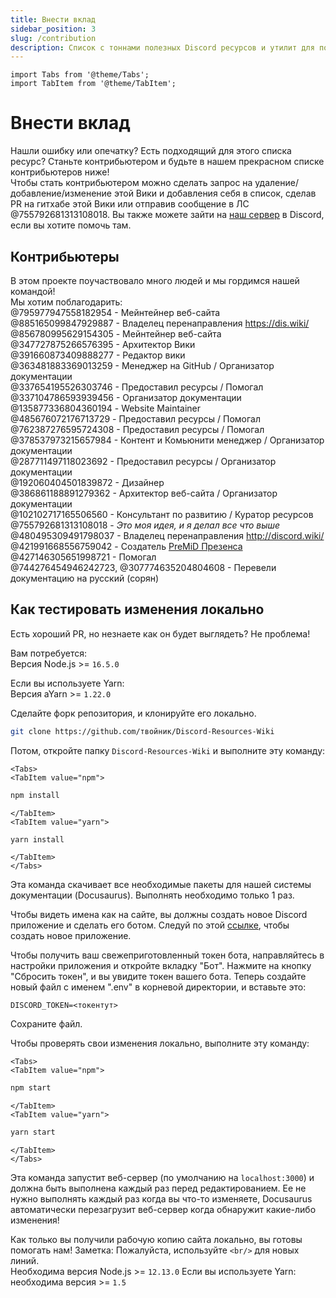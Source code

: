 ```yaml
---
title: Внести вклад
sidebar_position: 3
slug: /contribution
description: Список с тоннами полезных Discord ресурсов и утилит для пользователей от новичков, до опытных.
---
```


```mdx-code-block
import Tabs from '@theme/Tabs';
import TabItem from '@theme/TabItem';
```

# Внести вклад

Нашли ошибку или опечатку? Есть подходящий для этого списка ресурс? Станьте контрибьютером и будьте в нашем прекрасном списке контрибьютеров ниже!<br/>
Чтобы стать контрибьютером можно сделать запрос на удаление/добавление/изменение этой Вики и добавления себя в список, сделав PR на гитхабе этой Вики или отправив сообщение в ЛС @755792681313108018.
Вы также можете зайти на [наш сервер](https://discord.gg/yxbqz9pNxS) в Discord, если вы хотите помочь там.

## Контрибьютеры

В этом проекте поучаствовало много людей и мы гордимся нашей командой!<br/>
Мы хотим поблагодарить:<br/>
@795977947558182954 - Мейнтейнер веб-сайта <br/>
@885165099847929887 - Владелец перенаправления <https://dis.wiki/> <br/>
@856780995629154305 - Мейнтейнер веб-сайта <br/>
@347727875266576395 - Архитектор Вики <br/>
@391660873409888277 - Редактор вики <br/>
@363481883369013259 - Менеджер на GitHub / Организатор документации<br/>
@337654195526303746 - Предоставил ресурсы / Помогал<br/>
@337104786593939456 - Организатор документации<br/>
@135877336804360194 - Website Maintainer <br/>
@485676072176713729 - Предоставил ресурсы / Помогал<br/>
@762387276595724308 - Предоставил ресурсы / Помогал<br/>
@378537973215657984 - Контент и Комьюнити менеджер / Организатор документации<br/>
@287711497118023692 - Предоставил ресурсы / Организатор документации<br/>
@192060404501839872 - Дизайнер<br/>
@386861188891279362 - Архитектор веб-сайта / Организатор документации<br/>
@102102717165506560 - Консультант по развитию / Куратор ресурсов<br/>
@755792681313108018 - *Это моя идея, и я делал все что выше*<br/>
@480495309491798037 - Владелец перенаправления <http://discord.wiki/> <br/>
@421991668556759042 - Создатель [PreMiD Презенса](https://premid.app/store/presences/Discord%20Resources) <br/>
@427146305651998721 - Помогал <br/>
@744276454946242723, @307774635204804608 - Перевели документацию на русский (сорян)

## Как тестировать изменения локально

Есть хороший PR, но незнаете как он будет выглядеть? Не проблема!<br/>

Вам потребуется:<br/>
Версия Node.js >= ```16.5.0```<br/>

Если вы используете Yarn:<br/>
Версия aYarn >= ```1.22.0```

Сделайте форк репозитория, и клонируйте его локально.

```bash
git clone https://github.com/твойник/Discord-Resources-Wiki
```

Потом, откройте папку `Discord-Resources-Wiki` и выполните эту команду:
  
```mdx-code-block
<Tabs>
<TabItem value="npm">
```

```bash
npm install
```

```mdx-code-block
</TabItem>
<TabItem value="yarn">
```

```bash
yarn install
```

```mdx-code-block
</TabItem>
</Tabs>
```

Эта команда скачивает все необходимые пакеты для нашей системы документации (Docusaurus). Выполнять необходимо только 1 раз.

Чтобы видеть имена как на сайте, вы должны создать новое Discord приложение и сделать его ботом.
Следуй по этой [ссылке](https://github.com/reactiflux/discord-irc/wiki/Creating-a-discord-bot-&-getting-a-token), чтобы создать новое приложение.

Чтобы получить ваш свежеприготовленный токен бота, направляйтесь в настройки приложения и откройте вкладку "Бот".
Нажмите на кнопку "Сбросить токен", и вы увидите токен вашего бота.
Теперь создайте новый файл с именем ".env" в корневой директории, и вставьте это:

```env
DISCORD_TOKEN=<токентут>
```

Сохраните файл.

Чтобы проверять свои изменения локально, выполните эту команду:

```mdx-code-block
<Tabs>
<TabItem value="npm">
```

```bash
npm start
```

```mdx-code-block
</TabItem>
<TabItem value="yarn">
```

```bash
yarn start
```

```mdx-code-block
</TabItem>
</Tabs>
```
Эта команда запустит веб-сервер (по умолчанию на ``localhost:3000``) и должна быть выполнена каждый раз перед редактированием.
Ее не нужно выполнять каждый раз когда вы что-то изменяете, Docusaurus автоматически перезагрузит веб-сервер когда обнаружит какие-либо изменения!

Как только вы получили рабочую копию сайта локально, вы готовы помогать нам!
Заметка: Пожалуйста, используйте ``<br/>`` для новых линий.<br/>
Необходима версия Node.js >= ``12.13.0``
Если вы используете Yarn: необходима версия >= ``1.5``
